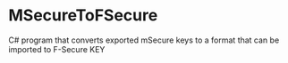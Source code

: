 # MSecureToFSecure
 C# program that converts exported mSecure keys to a format that can be imported to F-Secure KEY
